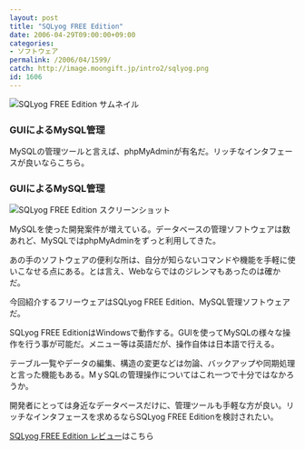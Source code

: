 ```yaml
---
layout: post
title: "SQLyog FREE Edition"
date: 2006-04-29T09:00:00+09:00
categories:
- ソフトウェア
permalink: /2006/04/1599/
catch: http://image.moongift.jp/intro2/sqlyog.png
id: 1606
---
```

 ![SQLyog FREE Edition サムネイル](http://image.moongift.jp/intro2/sqlyog.t.png "SQLyog FREE Edition サムネイル")
  

### GUIによるMySQL管理
  
MySQLの管理ツールと言えば、phpMyAdminが有名だ。リッチなインタフェースが良いならこちら。  
<!--more-->  

### GUIによるMySQL管理
  

![SQLyog FREE Edition スクリーンショット](http://image.moongift.jp/intro2/sqlyog.png "SQLyog FREE Edition スクリーンショット")

  

MySQLを使った開発案件が増えている。データベースの管理ソフトウェアは数あれど、MySQLではphpMyAdminをずっと利用してきた。

  

あの手のソフトウェアの便利な所は、自分が知らないコマンドや機能を手軽に使いこなせる点にある。とは言え、Webならではのジレンマもあったのは確かだ。

  

今回紹介するフリーウェアはSQLyog FREE Edition、MySQL管理ソフトウェアだ。

  

SQLyog FREE EditionはWindowsで動作する。GUIを使ってMySQLの様々な操作を行う事が可能だ。メニュー等は英語だが、操作自体は日本語で行える。

  

テーブル一覧やデータの編集、構造の変更などは勿論、バックアップや同期処理と言った機能もある。MｙSQLの管理操作についてはこれ一つで十分ではなかろうか。

  

開発者にとっては身近なデータベースだけに、管理ツールも手軽な方が良い。リッチなインタフェースを求めるならSQLyog FREE Editionを検討されたい。

  

[SQLyog FREE Edition レビュー](http://fw.moongift.jp/review/i-1606.html)はこちら

